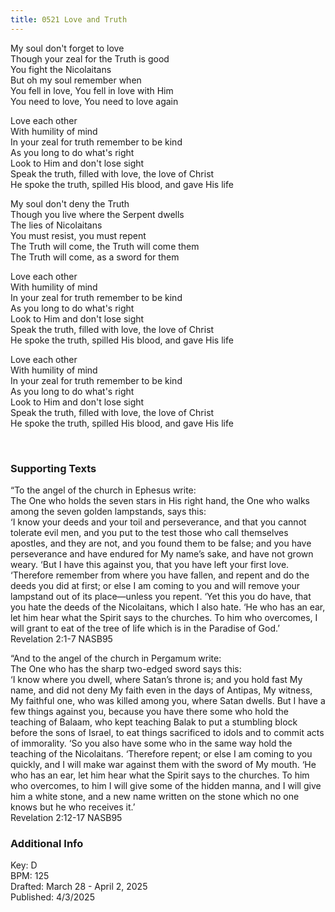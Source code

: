 ```yaml
---
title: 0521 Love and Truth
---
```


My soul don't forget to love \
Though your zeal for the Truth is good \
You fight the Nicolaitans \
But oh my soul remember when \
You fell in love, You fell in love with Him \
You need to love, You need to love again 

Love each other \
With humility of mind \
In your zeal for truth remember to be kind \
As you long to do what's right \
Look to Him and don't lose sight \
Speak the truth, filled with love, the love of Christ \
He spoke the truth, spilled His blood, and gave His life 

My soul don't deny the Truth \
Though you live where the Serpent dwells \
The lies of Nicolaitans \
You must resist, you must repent \
The Truth will come, the Truth will come them \
The Truth will come, as a sword for them 

Love each other \
With humility of mind \
In your zeal for truth remember to be kind \
As you long to do what's right \
Look to Him and don't lose sight \
Speak the truth, filled with love, the love of Christ \
He spoke the truth, spilled His blood, and gave His life 


Love each other \
With humility of mind \
In your zeal for truth remember to be kind \
As you long to do what's right \
Look to Him and don't lose sight \
Speak the truth, filled with love, the love of Christ \
He spoke the truth, spilled His blood, and gave His life 

<br /> 

### Supporting Texts ###

“To the angel of the church in Ephesus write: \
The One who holds the seven stars in His right hand, the One who walks among the seven golden lampstands, says this: \
‘I know your deeds and your toil and perseverance, and that you cannot tolerate evil men, and you put to the test those who call themselves apostles, and they are not, and you found them to be false; 
and you have perseverance and have endured for My name’s sake, and have not grown weary. 
‘But I have this against you, that you have left your first love. 
‘Therefore remember from where you have fallen, and repent and do the deeds you did at first; or else I am coming to you and will remove your lampstand out of its place—unless you repent. 
‘Yet this you do have, that you hate the deeds of the Nicolaitans, which I also hate. 
‘He who has an ear, let him hear what the Spirit says to the churches. 
To him who overcomes, I will grant to eat of the tree of life which is in the Paradise of God.’ \
Revelation 2:1-7 NASB95

“And to the angel of the church in Pergamum write: \
The One who has the sharp two-edged sword says this: \
‘I know where you dwell, where Satan’s throne is; and you hold fast My name, and did not deny My faith even in the days of Antipas, My witness, My faithful one, who was killed among you, where Satan dwells. 
But I have a few things against you, because you have there some who hold the teaching of Balaam, who kept teaching Balak to put a stumbling block before the sons of Israel, to eat things sacrificed to idols and to commit acts of immorality. 
‘So you also have some who in the same way hold the teaching of the Nicolaitans. 
‘Therefore repent; or else I am coming to you quickly, and I will make war against them with the sword of My mouth. 
‘He who has an ear, let him hear what the Spirit says to the churches. To him who overcomes, to him I will give some of the hidden manna, and I will give him a white stone, and a new name written on the stone which no one knows but he who receives it.’ \
Revelation 2:12-17 NASB95

### Additional Info

Key: D \
BPM: 125 \
Drafted: March 28 - April 2, 2025 \
Published: 4/3/2025
